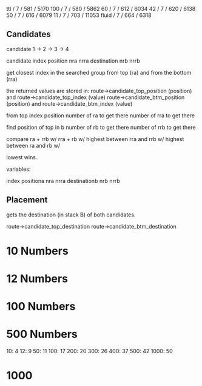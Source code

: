 ttl	/ 7 / 581 / 5170
100 / 7 / 580 / 5862
60 / 7 / 612 / 6034
42 / 7 / 620 / 6138
50 / 7 / 616 / 6079
11 / 7 / 703 / 11053
fluid / 7 / 664 / 6318

## Candidates

candidate 1 -> 2 -> 3 -> 4

candidate 
	index
	position
	nra
	nrra
	destination
	nrb
	nrrb




get closest index in the searched group from top (ra)
and from the bottom (rra)

the returned values are stored in:
route->candidate_top_position (position) and route->candidate_top_index (value)
route->candidate_btm_position (position) and route->candidate_btm_index (value)

from top
index position
number of ra to get there
number of rra to get there

find position of top in b
number of rb to get there
number of rrb to get there


compare 
ra + rrb w/
rra + rb w/
highest between rra and rrb w/
highest between ra and rb w/

lowest wins.


variables:

index
positiona
nra
nrra
destinationb
nrb
nrrb



## Placement

gets the destination (in stack B) of both candidates.

route->candidate_top_destination
route->candidate_btm_destination

# 10 Numbers

# 12 Numbers

# 100 Numbers

# 500 Numbers

10:		4
12:		9
50:		11
100:	17
200:	20
300:	26
400:	37
500:	42
1000:	50

# 1000